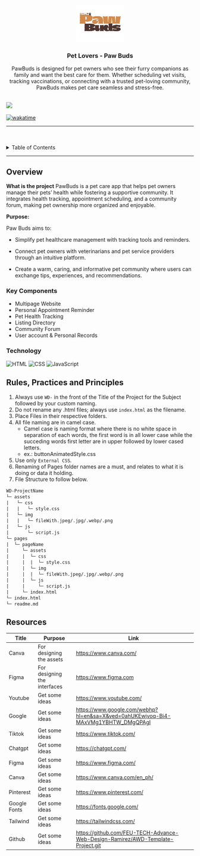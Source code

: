 <a name="readme-top">

<br/>

<br />
<div align="center">
  <a href="https://github.com/farahKenawy/">
    <img src="./documentation/designs/assets/Pawbuds logo.png" alt="Paw-Buds" width="130" height="100">
  </a>
  <h3 align="center">Pet Lovers - Paw Buds</h3>
</div>
<div align="center">
PawBuds is designed for pet owners who see their furry companions as family and want the best care for them. Whether scheduling vet visits, tracking vaccinations, or connecting with a trusted pet-loving community, PawBuds makes pet care seamless and stress-free.
</div>

<br />

![](https://visit-counter.vercel.app/counter.png?page=farahKenawy/AWD-SNORLAX-9)

[![wakatime](https://wakatime.com/badge/user/018dd99a-4985-4f98-8216-6ca6fe2ce0f8/project/63501637-9a31-42f0-960d-4d0ab47977f8.svg)](https://wakatime.com/badge/user/018dd99a-4985-4f98-8216-6ca6fe2ce0f8/project/63501637-9a31-42f0-960d-4d0ab47977f8)

---

<br />
<br />

<details>
  <summary>Table of Contents</summary>
  <ol>
    <li>
      <a href="#overview">Overview</a>
      <ol>
        <li>
          <a href="#key-components">Key Components</a>
        </li>
        <li>
          <a href="#technology">Technology</a>
        </li>
      </ol>
    </li>
    <li>
      <a href="#rule,-practices-and-principles">Rules, Practices and Principles</a>
    </li>
    <li>
      <a href="#resources">Resources</a>
    </li>
  </ol>
</details>

---

## Overview

**What is the project**
PawBuds is a pet care app that helps pet owners manage their pets’ health while fostering a supportive community. It integrates health tracking, appointment scheduling, and a community forum, making pet ownership more organized and enjoyable.

**Purpose:**

Paw Buds aims to:

- Simplify pet healthcare management with tracking tools and reminders.

- Connect pet owners with veterinarians and pet service providers through an intuitive platform.

- Create a warm, caring, and informative pet community where users can exchange tips, experiences, and recommendations.

### Key Components
<!-- TODO: List of Key Components -->
<!-- The following are just sample -->
- Multipage Website
- Personal Appointment Reminder
- Pet Health Tracking
- Listing Directory
- Community Forum
- User account & Personal Records

### Technology
<!-- TODO: List of Technology Used -->
![HTML](https://img.shields.io/badge/HTML-E34F26?style=for-the-badge&logo=html5&logoColor=white)
![CSS](https://img.shields.io/badge/CSS-1572B6?style=for-the-badge&logo=css3&logoColor=white)
![JavaScript](https://img.shields.io/badge/JavaScript-F7DF1E?style=for-the-badge&logo=javascript&logoColor=white)

## Rules, Practices and Principles
1. Always use `WD-` in the front of the Title of the Project for the Subject followed by your custom naming.
2. Do not rename any .html files; always use `index.html` as the filename.
3. Place Files in their respective folders.
4. All file naming are in camel case.
   - Camel case is naming format where there is no white space in separation of each words, the first word is in all lower case while the succeding words first letter are in upper followed by lower cased letters.
   - ex.: buttonAnimatedStyle.css
5. Use only `External CSS`.
6. Renaming of Pages folder names are a must, and relates to what it is doing or data it holding.
7. File Structure to follow below.

```
WD-ProjectName
└─ assets
|   └─ css
|   |   └─ style.css
|   └─ img
|   |   └─ fileWith.jpeg/.jpg/.webp/.png
|   └─ js
|       └─ script.js
└─ pages
|  └─ pageName
|     └─ assets
|     |  └─ css
|     |  |  └─ style.css
|     |  └─ img
|     |  |  └─ fileWith.jpeg/.jpg/.webp/.png
|     |  └─ js
|     |     └─ script.js
|     └─ index.html
└─ index.html
└─ readme.md
```

## Resources

| Title | Purpose | Link |
|-|-|-|
| Canva | For designing the assets | https://www.canva.com/ |
| Figma | For designing the interfaces | https://www.figma.com |
| Youtube | Get some ideas| https://www.youtube.com/ |
| Google | Get some ideas| https://www.google.com/webhp?hl=en&sa=X&ved=0ahUKEwjvoq-Bi4-MAxVMg1YBHTW_DMgQPAgI |
| Tiktok | Get some ideas| https://www.tiktok.com/ |
| Chatgpt | Get some ideas| https://chatgpt.com/ |
| Figma | Get some ideas| https://www.figma.com/ |
| Canva | Get some ideas| https://www.canva.com/en_ph/ |
| Pinterest | Get some ideas| https://www.pinterest.com/ |
| Google Fonts | Get some ideas| https://fonts.google.com/ |
| Tailwind | Get some ideas| https://tailwindcss.com/ |
| Github | Get some ideas| https://github.com/FEU-TECH-Advance-Web-Design-Ramirez/AWD-Template-Project.git |

